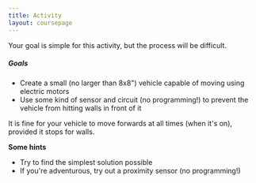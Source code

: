 ```yaml
---
title: Activity
layout: coursepage
---
```


Your goal is simple for this activity, but the process will be difficult.

##### Goals
- Create a small (no larger than 8x8") vehicle capable of moving using electric motors
- Use some kind of sensor and circuit (no programming!) to prevent the vehicle from hitting walls in front of it

It is fine for your vehicle to move forwards at all times (when it's on), provided it stops for walls.

**Some hints**

- Try to find the simplest solution possible
- If you're adventurous, try out a proximity sensor (no programming!)
